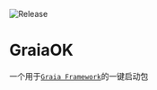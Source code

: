 ![Release](https://github.com/EricTianC/GraiaOK/workflows/Release/badge.svg)
# GraiaOK

一个用于[`Graia Framework`][Graia]的一键启动包


[Graia]: https://github.com/GraiaProject/Application
